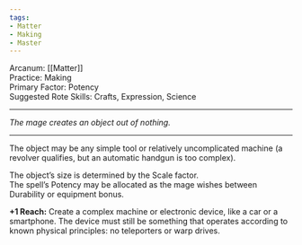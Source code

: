 ```yaml
---
tags:
- Matter
- Making
- Master
---
```


Arcanum: [[Matter]]\
Practice: Making\
Primary Factor: Potency\
Suggested Rote Skills: Crafts, Expression, Science

---

_The mage creates an object out of nothing._

---

The object may be any simple tool or relatively uncomplicated machine (a revolver qualifies, but an automatic handgun is too complex).

The object’s size is determined by the Scale factor.\
The spell’s Potency may be allocated as the mage wishes between Durability or equipment bonus.

**+1 Reach:** Create a complex machine or electronic device, like a car or a smartphone. The device must still be something that operates according to known physical principles: no teleporters or warp drives.